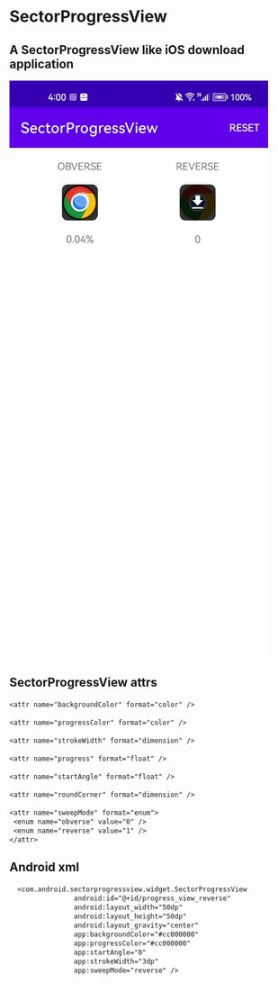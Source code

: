 # SectorProgressView
## A SectorProgressView like iOS download application

 ![Demo animation](https://github.com/luohaohaha/SectorProgressView/blob/main/images/image.gif)

## SectorProgressView attrs
```
<attr name="backgroundColor" format="color" />

<attr name="progressColor" format="color" />

<attr name="strokeWidth" format="dimension" />

<attr name="progress" format="float" />

<attr name="startAngle" format="float" />

<attr name="roundCorner" format="dimension" />

<attr name="sweepMode" format="enum">
 <enum name="obverse" value="0" />
 <enum name="reverse" value="1" />
</attr>
```

## Android xml
```
  <com.android.sectorprogressview.widget.SectorProgressView
                android:id="@+id/progress_view_reverse"
                android:layout_width="50dp"
                android:layout_height="50dp"
                android:layout_gravity="center"
                app:backgroundColor="#cc000000"
                app:progressColor="#cc000000"
                app:startAngle="0"
                app:strokeWidth="3dp"
                app:sweepMode="reverse" />
```
